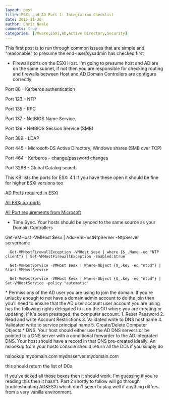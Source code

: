 ```yaml
---
layout: post
title: ESXi and AD Part 1: Integration Checklist
date: 2015-11-30
author: Chris Neale
comments: true
categories: [VMware,ESXi,AD,Active Directory,Security]
---
```


This first post is to run through common issues that are simple and "reasonable" to presume the end-user/sysadmin has checked first

* Firewall ports on the ESXi Host.  I'm going to presume host and AD are on the same subnet, if not then you are responsible for checking routing and firewalls between Host and AD Domain Controllers are configure correctly

Port 88 - Kerberos authentication

Port 123 – NTP

Port 135 - RPC

Port 137 - NetBIOS Name Service

Port 139 - NetBIOS Session Service (SMB)

Port 389 - LDAP

Port 445 - Microsoft-DS Active Directory, Windows shares (SMB over TCP)

Port 464 - Kerberos - change/password changes

Port 3268 - Global Catalog search

This KB lists the ports for ESXi 4.1  If you have these open it should be fine for higher ESXi versions too

[AD Ports required in ESXi](http://kb.vmware.com/selfservice/microsites/search.do?language=en_US&cmd=displayKC&externalId=1026538)

[All ESXi 5.x ports](http://kb.vmware.com/selfservice/microsites/search.do?language=en_US&cmd=displayKC&externalId=1012382#ESXi5x)

[All Port requirements from Microsoft](https://technet.microsoft.com/en-us/library/dd772723(WS.10).aspx)

* Time Sync.  Your hosts should be synced to the same source as your Domain Controllers
<div> Get-VMHost -VMHost $esx | Add-VmHostNtpServer  -NtpServer servername

      Get-VMHostFirewallException -VMHost $esx | where {$_.Name -eq "NTP client"} | Set-VMHostFirewallException -Enabled:$true

      Get-VmHostService -VMHost $esx | Where-Object {$_.key -eq "ntpd"} | Start-VMHostService

      Get-VmHostService -VMHost $esx | Where-Object {$_.key -eq "ntpd"} | Set-VMHostService -policy "automatic"
  </div>
* Permissions of the AD user you are using to join the domain.  If you're unlucky enough to not have a domain admin account to do the join then you'll need to ensure that the AD user account user account you are using has the following rights delegated to it on the OU where you are creating or updating, if it's been prestaged, the computer account.
    1. Reset Password
    2. Read and write Account Restrictions
    3. Validated write to DNS host name
    4. Validated write to service principal name
    5. Create/Delete Computer Objects
* DNS.  Your host should either use the AD DNS servers or be pointed to a DNS server with a conditional forwarder to the AD integrated DNS.  Your host should have a record in that DNS pre-created ideally. An nslookup from your hosts console should return all the DCs if you simply do

nslookup mydomain.com mydnsserver.mydomain.com

this should return the list of DCs

If you've ticked all those boxes then it should work.  I'm guessing if you're reading this then it hasn't.  Part 2 shortly to follow will go through troubleshooting AD&ESXi which don't seem to play well if anything differs from a very vanilla environment.
